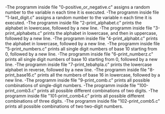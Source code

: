 -The programm inside file "0-positive_or_negative.c" assigns a random number to the variable n each time it is executed.
-The programm inside file "1-last_digit.c" assigns a random number to the variable n each time it is executed.
-The programm inside file "2-print_alphabet.c" prints the alphabet in lowercase, followed by a new line.
-The programm inside file "3-print_alphabets.c" prints the alphabet in lowercase, and then in uppercase, followed by a new line.
-The programm inside file "4-print_alphabt.c" prints the alphabet in lowercase, followed by a new line.
-The programm inside file "5-print_numbers.c" prints all single digit numbers of base 10 starting from 0, followed by a new line.
-The programm inside file "6-print_numberz.c" prints all single digit numbers of base 10 starting from 0, followed by a new line.
-The programm inside file "7-print_tebahpla.c" prints the lowercase alphabet in reverse, followed by a new line.
-The programm inside file "8-print_base16.c" prints all the numbers of base 16 in lowercase, followed by a new line.
-The programm inside file "9-print_comb.c" prints all possible combinations of single-digit numbers.
-The programm inside file "100-print_comb3.c" prints all possible different combinations of two digits.
-The programm inside file "101-print_comb4.c" prints all possible different combinations of three digits.
-The programm inside file "102-print_comb5.c" prints all possible combinations of two two-digit numbers.
